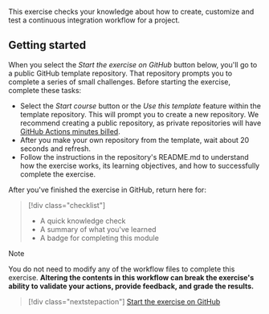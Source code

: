 This exercise checks your knowledge about how to create, customize and test a continuous integration workflow for a project. 

## Getting started

When you select the _Start the exercise on GitHub_ button below, you'll go to a public GitHub template repository. That repository prompts you to complete a series of small challenges. Before starting the exercise, complete these tasks:

- Select the _Start course_ button or the _Use this template_ feature within the template repository. This will prompt you to create a new repository. We recommend creating a public repository, as private repositories will have [GitHub Actions minutes billed](https://docs.github.com/en/billing/managing-billing-for-github-actions/about-billing-for-github-actions). 
- After you make your own repository from the template, wait about 20 seconds and refresh.
- Follow the instructions in the repository's README.md to understand how the exercise works, its learning objectives, and how to successfully complete the exercise.

After you've finished the exercise in GitHub, return here for:

> [!div class="checklist"]
> * A quick knowledge check 
> * A summary of what you've learned
> * A badge for completing this module

>[!Note] 
> You do not need to modify any of the workflow files to complete this exercise. 
> **Altering the contents in this workflow can break the exercise's ability to validate your actions, provide feedback, and grade the results.**

> [!div class="nextstepaction"]
> [Start the exercise on GitHub](https://github.com/skills/test-with-actions)
